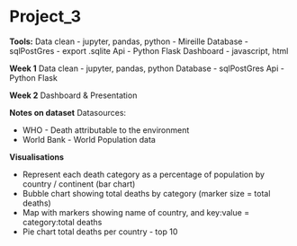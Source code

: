 # Project_3

**Tools:** 
Data clean - jupyter, pandas, python - Mireille 
Database - sqlPostGres - export .sqlite
Api - Python Flask
Dashboard - javascript, html

**Week 1**
Data clean - jupyter, pandas, python
Database - sqlPostGres
Api - Python Flask

**Week 2**
Dashboard & Presentation 

**Notes on dataset** 
Datasources:
- WHO - Death attributable to the environment
- World Bank - World Population data

**Visualisations**
- Represent each death category as a percentage of population by country / continent (bar chart)
- Bubble chart showing total deaths by category (marker size = total deaths)
- Map with markers showing name of country, and key:value = category:total deaths
- Pie chart total deaths per country - top 10
